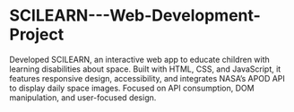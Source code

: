 # SCILEARN---Web-Development-Project
Developed SCILEARN, an interactive web app to educate children with learning disabilities about space. Built with HTML, CSS, and JavaScript, it features responsive design, accessibility, and integrates NASA’s APOD API to display daily space images. Focused on API consumption, DOM manipulation, and user-focused design.
